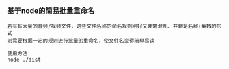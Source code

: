 ### 基于node的简易批量重命名

    若有有大量的音频/视频文件，这些文件名称的命名规则刚好又非常混乱、并非是名称+集数的形式
    则需要根据一定的规则进行批量的重命名，使文件名变得简单易读

    使用方法:
    node ./dist